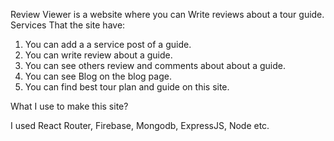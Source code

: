 Review Viewer is a website where you can Write reviews about a tour guide.
Services That the site have:
1. You can add a a service post of a guide.
2. You can write review about a guide.
3. You can see others review and comments about about a guide.
4. You can see Blog on the blog page.
5. You can find best tour plan and guide on this site.

What I use to make this site?

I used React Router, Firebase, Mongodb, ExpressJS, Node etc.